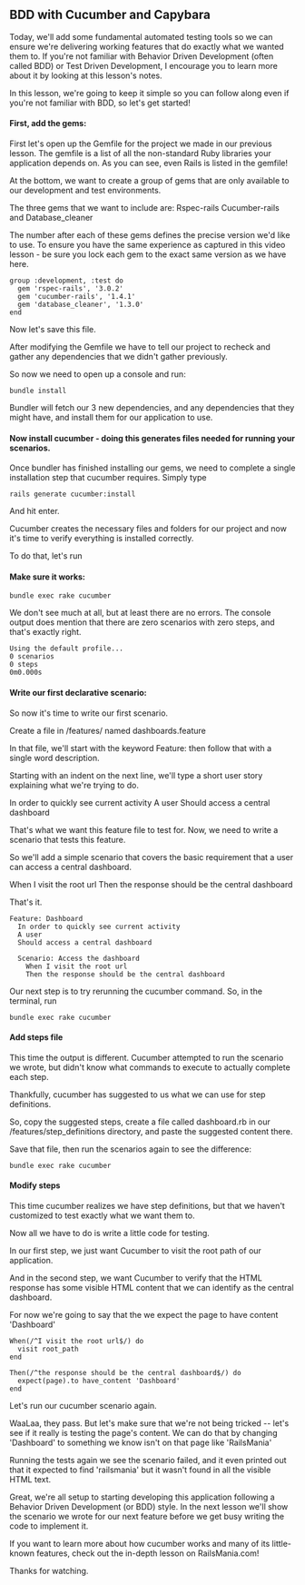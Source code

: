 ## BDD with Cucumber and Capybara
Today, we'll add some fundamental automated testing tools so we can ensure we're delivering working features that do exactly what we wanted them to. If you're not familiar with Behavior Driven Development (often called BDD) or Test Driven Development, I encourage you to learn more about it by looking at this lesson's notes.

In this lesson, we're going to keep it simple so you can follow along even if you're not familiar with BDD, so let's get started!

#### First, add the gems:
First let's open up the Gemfile for the project we made in our previous lesson. The gemfile is a list of all the non-standard Ruby libraries your application depends on. As you can see, even Rails is listed in the gemfile!

At the bottom, we want to create a group of gems that are only available to our development and test environments.

The three gems that we want to include are:
Rspec-rails
Cucumber-rails
and
Database_cleaner

The number after each of these gems defines the precise version we'd like to use. To ensure you have the same experience as captured in this video lesson - be sure you lock each gem to the exact same version as we have here.

```
group :development, :test do
  gem 'rspec-rails', '3.0.2'
  gem 'cucumber-rails', '1.4.1'
  gem 'database_cleaner', '1.3.0'
end
```

Now let's save this file.

After modifying the Gemfile we have to tell our project to recheck and gather any dependencies that we didn't gather previously.

So now we need to open up a console and run:

```
bundle install
```

Bundler will fetch our 3 new dependencies, and any dependencies that they might have, and install them for our application to use.


#### Now install cucumber - doing this generates files needed for running your scenarios.

Once bundler has finished installing our gems, we need to complete a single installation step that cucumber requires. Simply type

```
rails generate cucumber:install
```

And hit enter.

Cucumber creates the necessary files and folders for our project and now it's time to verify everything is installed correctly.

To do that, let's run

#### Make sure it works:
```
bundle exec rake cucumber
```

We don't see much at all, but at least there are no errors. The console output does mention that there are zero scenarios with zero steps, and that's exactly right. 

```
Using the default profile...
0 scenarios
0 steps
0m0.000s
```

#### Write our first declarative scenario:
So now it's time to write our first scenario.

Create a file in /features/ named dashboards.feature

In that file, we'll start with the keyword Feature: then follow that with a single word description.

Starting with an indent on the next line, we'll type a short user story explaining what we're trying to do.

In order to quickly see current activity
A user
Should access a central dashboard

That's what we want this feature file to test for. Now, we need to write a scenario that tests this feature. 

So we'll add a simple scenario that covers the basic requirement that a user can access a central dashboard.

When I visit the root url
Then the response should be the central dashboard

That's it.

```
Feature: Dashboard
  In order to quickly see current activity
  A user
  Should access a central dashboard

  Scenario: Access the dashboard
    When I visit the root url
    Then the response should be the central dashboard
```

Our next step is to try rerunning the cucumber command. So, in the terminal, run 
```
bundle exec rake cucumber
```

#### Add steps file
This time the output is different. Cucumber attempted to run the scenario we wrote, but didn't know what commands to execute to actually complete each step.

Thankfully, cucumber has suggested to us what we can use for step definitions.

So, copy the suggested steps, create a file called dashboard.rb in our /features/step_definitions directory, and paste the suggested content there. 

Save that file, then run the scenarios again to see the difference:
```
bundle exec rake cucumber
```

#### Modify steps
This time cucumber realizes we have step definitions, but that we haven't customized to test exactly what we want them to.

Now all we have to do is write a little code for testing.

In our first step, we just want Cucumber to visit the root path of our application.

And in the second step, we want Cucumber to verify that the HTML response has some visible HTML content that we can identify as the central dashboard.

For now we're going to say that the we
expect the page to have content 'Dashboard'
```
When(/^I visit the root url$/) do
  visit root_path
end

Then(/^the response should be the central dashboard$/) do
  expect(page).to have_content 'Dashboard'
end
```

Let's run our cucumber scenario again. 

WaaLaa, they pass. But let's make sure that we're not being tricked -- let's see if it really is testing the page's content. We can do that by changing 'Dashboard' to something we know isn't on that page like 'RailsMania'

Running the tests again we see the scenario failed, and it even printed out that it expected to find 'railsmania' but it wasn't found in all the visible HTML text.

Great, we're all setup to starting developing this application following a Behavior Driven Development (or BDD) style. In the next lesson we'll show the scenario we wrote for our next feature before we get busy writing the code to implement it.

If you want to learn more about how cucumber works and many of its little-known features, check out the in-depth lesson on RailsMania.com!

Thanks for watching. 

